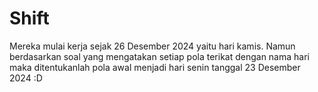 # Shift
Mereka mulai kerja sejak 26 Desember 2024 yaitu hari kamis. 
Namun berdasarkan soal yang mengatakan setiap pola terikat dengan nama hari maka ditentukanlah pola awal menjadi hari senin tanggal 23 Desember 2024 :D
